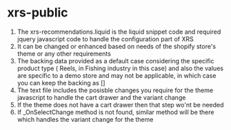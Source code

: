 # xrs-public

1. The xrs-recommendations.liquid is the liquid snippet code and required jquery javascript code to handle the configuration part of XRS
2. It can be changed or enhanced based on needs of the shopify store's theme or any other requirements
3. The backing data provided as a default case considering the specific product type ( Reels, in Fishing industry in this case) and also the values are specific to a demo store and may not be applicable, in which case you can keep the backing as []
4. The text file includes the posisble changes you require for the theme javascript to handle the cart drawer and the variant change 
5. If the theme does not have a cart drawer then that step wo'nt be needed
6. If _OnSelectChange method is not found, similar method will be there which handles the variant change for the theme
